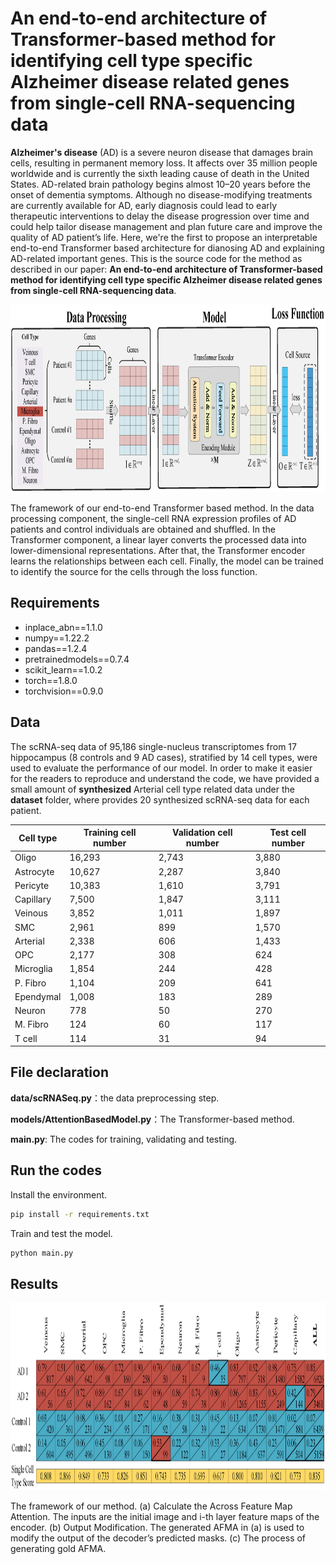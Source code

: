 # An end-to-end architecture of Transformer-based method for identifying cell type specific Alzheimer disease related genes from single-cell RNA-sequencing data  

**Alzheimer's disease** (AD) is a severe neuron disease that damages brain cells, resulting in permanent memory loss. It affects over 35 million people worldwide and is currently the sixth leading cause of death in the United States. AD-related brain pathology begins almost 10–20 years before the onset of dementia symptoms. Although no disease-modifying treatments are currently available for AD, early diagnosis could lead to early therapeutic interventions to delay the disease progression over time and could help tailor disease management and plan future care and improve the quality of AD patient’s life. Here, we're the first to propose an interpretable end-to-end Transformer based architecture for dianosing AD and explaining AD-related important genes.  This is the source code for the method as described in our paper:
**An end-to-end architecture of Transformer-based method for identifying cell type specific Alzheimer disease related genes from single-cell RNA-sequencing data**. 

<div align=center><img width="1000" height="300" src="https://github.com/circustata/TransGene/blob/main/figure/model_framework_wholestructure.jpg"/></div>
<p align="left">
The framework of our end-to-end Transformer based method. In the data processing component, the single-cell RNA expression profiles of AD patients and control individuals are obtained and shuffled. In the Transformer component, a linear layer converts the processed data into lower-dimensional representations. After that, the Transformer encoder learns the relationships between each cell. Finally, the model can be trained to identify the source for the cells through the loss function.
</p>

## Requirements
* inplace_abn==1.1.0
* numpy==1.22.2
* pandas==1.2.4
* pretrainedmodels==0.7.4
* scikit_learn==1.0.2
* torch==1.8.0
* torchvision==0.9.0

## Data
The scRNA-seq data of 95,186 single-nucleus transcriptomes from 17 hippocampus (8 controls and 9 AD cases), stratified by 14 cell types, were used to evaluate the performance of our model. In order to make it easier for the readers to reproduce and understand the code, we have provided a small amount of **synthesized** Arterial cell type related data under the **dataset** folder, where provides 20 synthesized scRNA-seq data for each patient.

Cell type | Training cell number | Validation cell number | Test cell number |
---- | --- | --- | --- |
Oligo | 16,293 | 2,743 | 3,880 |
Astrocyte | 10,627 | 2,287 | 3,840 |
Pericyte | 10,383 | 1,610 | 3,791 |
Capillary | 7,500 | 1,847 | 3,111 |
Veinous | 3,852 | 1,011 | 1,897 |
SMC | 2,961 | 899 | 1,570 |
Arterial | 2,338 | 606 | 1,433 |
OPC | 2,177 | 308 | 624 |
Microglia | 1,854 | 244 | 428 |
P. Fibro | 1,104 | 209 | 641 |
Ependymal | 1,008 | 183 | 289 |
Neuron | 778 | 50 | 270 |
M. Fibro | 124 | 60 | 117 |
T cell | 114 | 31 | 94 |

## File declaration
**data/scRNASeq.py**：the data preprocessing step.

**models/AttentionBasedModel.py**：The Transformer-based method.

**main.py**: The codes for training, validating and testing.

## Run the codes
Install the environment.
```bash
pip install -r requirements.txt
```
Train and test the model.
```bash
python main.py
```

## Results
<div align=center><img width="1000" height="300" src="https://github.com/circustata/TransGene/blob/main/figure/patient_level_score.jpg"/></div>
<p align="left"> 
The framework of our method. (a) Calculate the Across Feature Map Attention. The inputs are the initial image and i-th layer feature maps of the encoder. (b) Output Modification. The generated AFMA in (a) is used to modify the output of the decoder’s predicted masks. (c) The process of generating gold AFMA.
</p>
